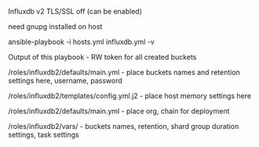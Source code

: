 Influxdb v2 TLS/SSL off (can be enabled)

need gnupg installed on host

ansible-playbook -i hosts.yml influxdb.yml -v

Output of this playbook - RW token for all created buckets

/roles/influxdb2/defaults/main.yml - place buckets names and retention settings here, username, password

/roles/influxdb2/templates/config.yml.j2 - place host memory settings here

/roles/influxdb2/defaults/main.yml - place org, chain for deployment

/roles/influxdb2/vars/ - buckets names, retention, shard group duration settings, task settings
